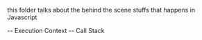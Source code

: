 this folder talks about the behind the scene stuffs that happens in Javascript

-- Execution Context
-- Call Stack
